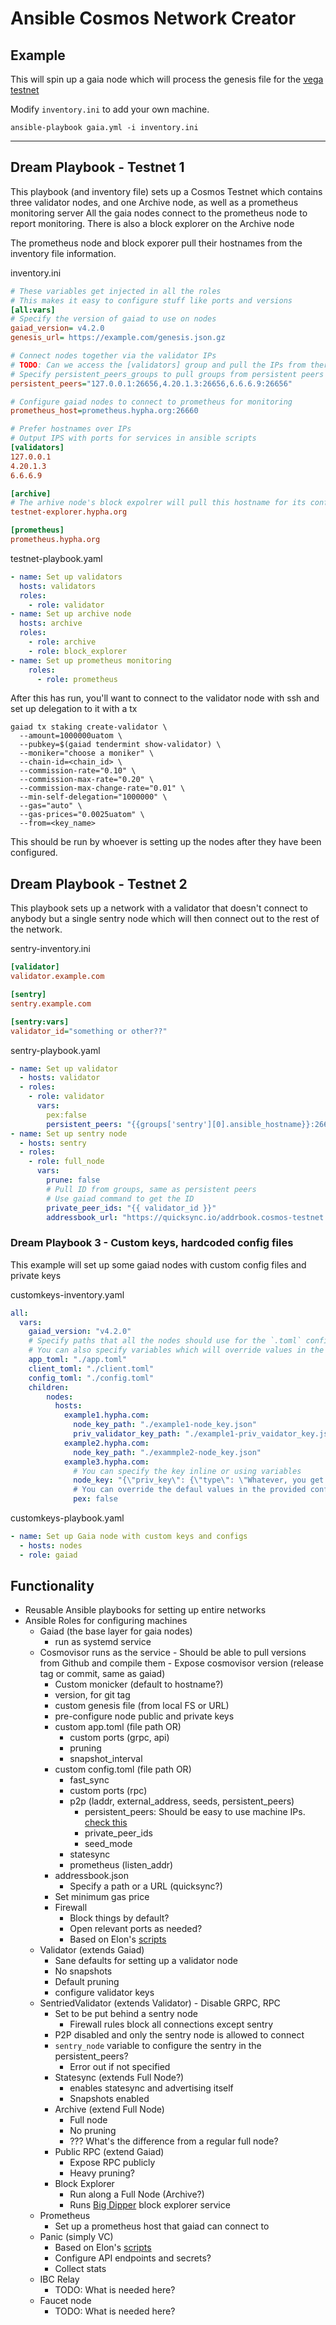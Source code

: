 # Ansible Cosmos Network Creator

## Example

This will spin up a gaia node which will process the genesis file for the [vega testnet](https://github.com/cosmos/vega-test/blob/master/public-testnet/modified_genesis_public_testnet/genesis.json.gz)

Modify `inventory.ini` to add your own machine.

```
ansible-playbook gaia.yml -i inventory.ini
```

---

## Dream Playbook - Testnet 1

This playbook (and inventory file) sets up a Cosmos Testnet which contains three validator nodes, and one Archive node, as well as a prometheus monitoring server
All the gaia nodes connect to the prometheus node to report monitoring.
There is also a block explorer on the Archive node

The prometheus node and block exporer pull their hostnames from the inventory file information.

inventory.ini

```ini
# These variables get injected in all the roles
# This makes it easy to configure stuff like ports and versions
[all:vars]
# Specify the version of gaiad to use on nodes
gaiad_version= v4.2.0
genesis_url= https://example.com/genesis.json.gz

# Connect nodes together via the validator IPs
# TODO: Can we access the [validators] group and pull the IPs from there?
# Specify persistent_peers_groups to pull groups from persistent peers
persistent_peers="127.0.0.1:26656,4.20.1.3:26656,6.6.6.9:26656"

# Configure gaiad nodes to connect to prometheus for monitoring
prometheus_host=prometheus.hypha.org:26660

# Prefer hostnames over IPs
# Output IPS with ports for services in ansible scripts
[validators]
127.0.0.1
4.20.1.3
6.6.6.9

[archive]
# The arhive node's block expolrer will pull this hostname for its config
testnet-explorer.hypha.org

[prometheus]
prometheus.hypha.org
```

testnet-playbook.yaml

```yaml
- name: Set up validators
  hosts: validators
  roles:
    - role: validator
- name: Set up archive node
  hosts: archive
  roles:
    - role: archive
    - role: block_explorer
- name: Set up prometheus monitoring
	roles:
	  - role: prometheus
```

After this has run, you'll want to connect to the validator node with ssh and set up delegation to it with a tx

```
gaiad tx staking create-validator \
  --amount=1000000uatom \
  --pubkey=$(gaiad tendermint show-validator) \
  --moniker="choose a moniker" \
  --chain-id=<chain_id> \
  --commission-rate="0.10" \
  --commission-max-rate="0.20" \
  --commission-max-change-rate="0.01" \
  --min-self-delegation="1000000" \
  --gas="auto" \
  --gas-prices="0.0025uatom" \
  --from=<key_name>
```

This should be run by whoever is setting up the nodes after they have been configured.

## Dream Playbook - Testnet 2

This playbook sets up a network with a validator that doesn't connect to anybody but a single sentry node which will then connect out to the rest of the network.

sentry-inventory.ini

```ini
[validator]
validator.example.com

[sentry]
sentry.example.com

[sentry:vars]
validator_id="something or other??"
```

sentry-playbook.yaml

```yaml
- name: Set up validator
  - hosts: validator
  - roles:
    - role: validator
      vars:
        pex:false
        persistent_peers: "{{groups['sentry'][0].ansible_hostname}}:26656"
- name: Set up sentry node
  - hosts: sentry
  - roles:
    - role: full_node
      vars:
        prune: false
        # Pull ID from groups, same as persistent peers
        # Use gaiad command to get the ID
        private_peer_ids: "{{ validator_id }}"
        addressbook_url: "https://quicksync.io/addrbook.cosmos-testnet.json"
```

### Dream Playbook 3 - Custom keys, hardcoded config files

This example will set up some gaiad nodes with custom config files and private keys

customkeys-inventory.yaml

```yaml
all:
  vars:
    gaiad_version: "v4.2.0"
    # Specify paths that all the nodes should use for the `.toml` config files
    # You can also specify variables which will override values in the files
    app_toml: "./app.toml"
    client_toml: "./client.toml"
    config_toml: "./config.toml"
	children:
		nodes:
		  hosts:
		    example1.hypha.com:
		      node_key_path: "./example1-node_key.json"
		      priv_validator_key_path: "./example1-priv_vaidator_key.json"
		    example2.hypha.com:
		      node_key_path: "./exammple2-node_key.json"
		    example3.hypha.com:
		      # You can specify the key inline or using variables
		      node_key: "{\"priv_key\": {\"type\": \"Whatever, you get it\"}}
		      # You can override the defaul values in the provided configs"
		      pex: false
```

customkeys-playbook.yaml

```yaml
- name: Set up Gaia node with custom keys and configs
  - hosts: nodes
  - role: gaiad
```

## Functionality

- Reusable Ansible playbooks for setting up entire networks
- Ansible Roles for configuring machines
	- Gaiad (the base layer for gaia nodes)
		- run as systemd service
    - Cosmovisor runs as the service
			- Should be able to pull versions from Github and compile them
			- Expose cosmovisor version (release tag or commit, same as gaiad)
		- Custom monicker (default to hostname?)
		- version, for git tag
		- custom genesis file (from local FS or URL)
		- pre-configure node public and private keys
		- custom app.toml (file path OR)
			- custom ports (grpc, api)
			- pruning
			- snapshot_interval
		- custom config.toml (file path OR)
			- fast_sync
			- custom ports (rpc)
			- p2p (laddr, external_address, seeds, persistent_peers)
				- persistent_peers: Should be easy to use machine IPs. [check this](https://stackoverflow.com/questions/36328907/ansible-get-all-the-ip-addresses-of-a-group)
				- private_peer_ids
				- seed_mode
			- statesync
			- prometheus (listen_addr)
		- addressbook.json
		  - Specify a path or a URL (quicksync?)
		- Set minimum gas price
		- Firewall
			- Block things by default?
			- Open relevant ports as needed?
			- Based on Elon's [scripts](https://github.com/hyphacoop/ansibles/blob/master/distributed-press/srv1.distributed.press/roles/firewall/tasks/rules.yml)
	- Validator (extends Gaiad)
		- Sane defaults for setting up a validator node
		- No snapshots
		- Default pruning
		- configure validator keys
  - SentriedValidator (extends Validator)
		- Disable GRPC, RPC
    - Set to be put behind a sentry node
    	- Firewall rules block all connections except sentry
    - P2P disabled and only the sentry node is allowed to connect
    - `sentry_node` variable to configure the sentry in the persistent_peers?
    	- Error out if not specified
	- Statesync (extends Full Node?)
		- enables statesync and advertising itself
		- Snapshots enabled
	- Archive (extend Full Node)
		- Full node
		- No pruning
		- ??? What's the difference from a regular full node?
	- Public RPC (extend Gaiad)
		- Expose RPC publicly
		- Heavy pruning?
	- Block Explorer
		- Run along a Full Node (Archive?)
		- Runs [Big Dipper](https://github.com/forbole/big-dipper) block explorer service
  - Prometheus
    - Set up a prometheus host that gaiad can connect to
  - Panic (simply VC)
    - Based on Elon's [scripts](https://github.com/hyphacoop/cosmos-organizing/pull/56?notification_referrer_id=NT_kwDOAA3oh7EyOTQwMDIwNTc4OjkxMTQ5NQ)
    - Configure API endpoints and secrets?
  	- Collect stats
  - IBC Relay
  	- TODO: What is needed here?
  - Faucet node
    - TODO: What is needed here?
